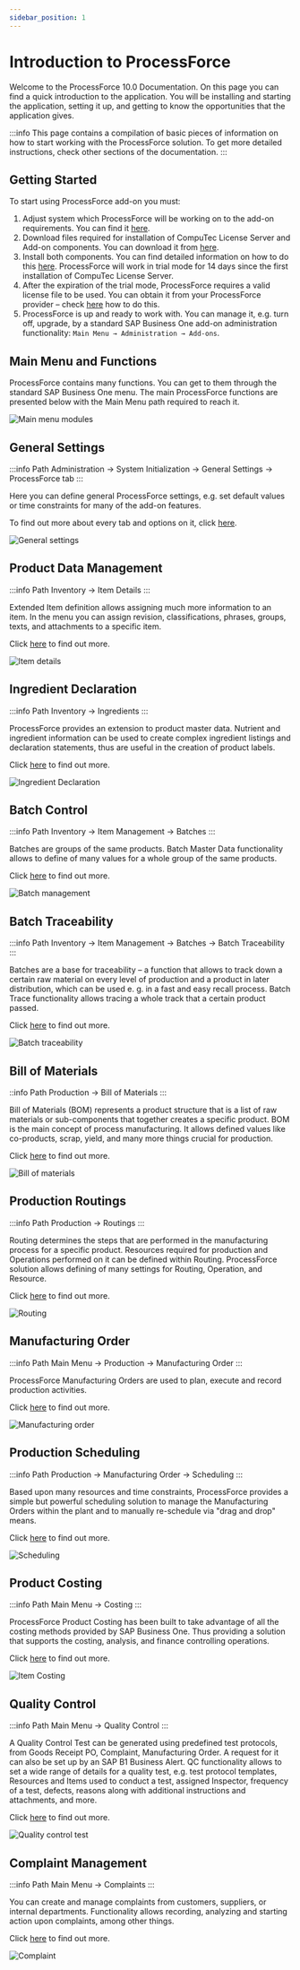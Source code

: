 ```yaml
---
sidebar_position: 1
---
```


# Introduction to ProcessForce

Welcome to the ProcessForce 10.0 Documentation. On this page you can find a quick introduction to the application. You will be installing and starting the application, setting it up, and getting to know the opportunities that the application gives.

:::info
    This page contains a compilation of basic pieces of information on how to start working with the ProcessForce solution. To get more detailed instructions, check other sections of the documentation.
:::

## Getting Started

To start using ProcessForce add-on you must:

1. Adjust system which ProcessForce will be working on to the add-on requirements. You can find it [here](./administrator-guide/system-requirements.md).
2. Download files required for installation of CompuTec License Server and Add-on components. You can download it from [here](./processforce-releases/downloads.md).
3. Install both components. You can find detailed information on how to do this [here](./administrator-guide/installation/first-installation/license-server.md). ProcessForce will work in trial mode for 14 days since the first installation of CompuTec License Server.
4. After the expiration of the trial mode, ProcessForce requires a valid license file to be used. You can obtain it from your ProcessForce provider – check [here](./administrator-guide/licensing/license-request.md) how to do this.
5. ProcessForce is up and ready to work with. You can manage it, e.g. turn off, upgrade, by a standard SAP Business One add-on administration functionality: `Main Menu → Administration → Add-ons`.

## Main Menu and Functions

ProcessForce contains many functions. You can get to them through the standard SAP Business One menu. The main ProcessForce functions are presented below with the Main Menu path required to reach it.

![Main menu modules](./media/index/modules.webp)

## General Settings

:::info Path
    Administration → System Initialization → General Settings → ProcessForce tab
:::

Here you can define general ProcessForce settings, e.g. set default values or time constraints for many of the add-on features.

To find out more about every tab and options on it, click [here](./user-guide/system-initialzation/general-settings/overview.md).

![General settings](./media/index/general-settings.webp)

## Product Data Management

:::info Path
    Inventory → Item Details
:::

Extended Item definition allows assigning much more information to an item. In the menu you can assign revision, classifications, phrases, groups, texts, and attachments to a specific item.

Click [here](./user-guide/item-details/overview.md) to find out more.

![Item details](./media/index/item-details.webp)

## Ingredient Declaration

:::info Path
    Inventory → Ingredients
:::

ProcessForce provides an extension to product master data. Nutrient and ingredient information can be used to create complex ingredient listings and declaration statements, thus are useful in the creation of product labels.

Click [here](./user-guide/ingredient-declarations/overview.md) to find out more.

![Ingredient Declaration](./media/index/ingredient-master-data.webp)

## Batch Control

:::info Path
    Inventory → Item Management → Batches
:::

Batches are groups of the same products. Batch Master Data functionality allows to define of many values for a whole group of the same products.

Click [here](./user-guide/inventory/batch-control/overview.md) to find out more.

![Batch management](./media/index/batch-management.webp)

## Batch Traceability

:::info Path
    Inventory → Item Management → Batches → Batch Traceability
:::

Batches are a base for traceability – a function that allows to track down a certain raw material on every level of production and a product in later distribution, which can be used e. g. in a fast and easy recall process. Batch Trace functionality allows tracing a whole track that a certain product passed.

Click [here](./user-guide/inventory/batch-control/batch-traceability.md) to find out more.

![Batch traceability](./media/index/batch-traceability.webp)

## Bill of Materials

::info Path
    Production → Bill of Materials
:::

Bill of Materials (BOM) represents a product structure that is a list of raw materials or sub-components that together creates a specific product. BOM is the main concept of process manufacturing. It allows defined values like co-products, scrap, yield, and many more things crucial for production.

Click [here](./user-guide/formulations-and-bill-of-materials/bill-of-materials/overview.md) to find out more.

![Bill of materials](./media/index/bill-of-materials.webp)

## Production Routings

:::info Path
    Production → Routings
:::

Routing determines the steps that are performed in the manufacturing process for a specific product. Resources required for production and Operations performed on it can be defined within Routing. ProcessForce solution allows defining of many settings for Routing, Operation, and Resource.

Click [here](./user-guide/routings/overview.md) to find out more.

![Routing](./media/index/routing.webp)

## Manufacturing Order

:::info Path
    Main Menu → Production → Manufacturing Order
:::

ProcessForce Manufacturing Orders are used to plan, execute and record production activities.

Click [here](./user-guide/manufacturing/manufacturing-order/overview.md) to find out more.

![Manufacturing order](./media/index/manufacturing-order.webp)

## Production Scheduling

:::info Path
    Production → Manufacturing Order → Scheduling
:::

Based upon many resources and time constraints, ProcessForce provides a simple but powerful scheduling solution to manage the Manufacturing Orders within the plant and to manually re-schedule via "drag and drop" means.

Click [here](./user-guide/scheduling/overview.md) to find out more.

![Scheduling](./media/index/scheduling.webp)

## Product Costing

:::info Path
    Main Menu → Costing
:::

ProcessForce Product Costing has been built to take advantage of all the costing methods provided by SAP Business One. Thus providing a solution that supports the costing, analysis, and finance controlling operations.

Click [here](./user-guide/costing-material-and-resources/item-costing/overview.md) to find out more.

![Item Costing](./media/index/item-costing.webp)

## Quality Control

:::info Path
    Main Menu → Quality Control
:::

A Quality Control Test can be generated using predefined test protocols, from Goods Receipt PO, Complaint, Manufacturing Order. A request for it can also be set up by an SAP B1 Business Alert. QC functionality allows to set a wide range of details for a quality test, e.g. test protocol templates, Resources and Items used to conduct a test, assigned Inspector, frequency of a test, defects, reasons along with additional instructions and attachments, and more.

Click [here](./user-guide/quality-control/overview.md) to find out more.

![Quality control test](./media/index/quality-control-test.webp)

## Complaint Management

:::info Path
    Main Menu → Complaints
:::

You can create and manage complaints from customers, suppliers, or internal departments. Functionality allows recording, analyzing and starting action upon complaints, among other things.

Click [here](./user-guide/complaint-management/complaint.md) to find out more.

![Complaint](./media/index/complaint.webp)
